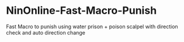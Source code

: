 # NinOnline-Fast-Macro-Punish
Fast Macro to punish using water prison + poison scalpel with direction check and auto direction change
